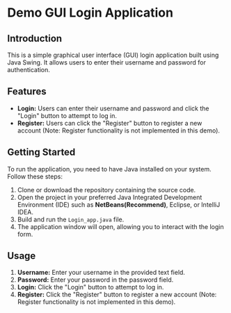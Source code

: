 # Demo GUI Login Application

## Introduction
This is a simple graphical user interface (GUI) login application built using Java Swing. It allows users to enter their username and password for authentication.

## Features
- **Login:** Users can enter their username and password and click the "Login" button to attempt to log in.
- **Register:** Users can click the "Register" button to register a new account (Note: Register functionality is not implemented in this demo).

## Getting Started
To run the application, you need to have Java installed on your system. Follow these steps:
1. Clone or download the repository containing the source code.
2. Open the project in your preferred Java Integrated Development Environment (IDE) such as **NetBeans(Recommend)**, Eclipse, or IntelliJ IDEA.
3. Build and run the `Login_app.java` file.
4. The application window will open, allowing you to interact with the login form.

## Usage
1. **Username:** Enter your username in the provided text field.
2. **Password:** Enter your password in the password field.
3. **Login:** Click the "Login" button to attempt to log in.
4. **Register:** Click the "Register" button to register a new account (Note: Register functionality is not implemented in this demo).

